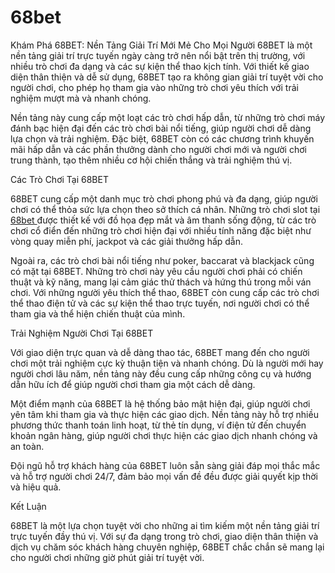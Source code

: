 # 68bet
Khám Phá 68BET: Nền Tảng Giải Trí Mới Mẻ Cho Mọi Người
68BET là một nền tảng giải trí trực tuyến ngày càng trở nên nổi bật trên thị trường, với nhiều trò chơi đa dạng và các sự kiện thể thao kịch tính. Với thiết kế giao diện thân thiện và dễ sử dụng, 68BET tạo ra không gian giải trí tuyệt vời cho người chơi, cho phép họ tham gia vào những trò chơi yêu thích với trải nghiệm mượt mà và nhanh chóng.

Nền tảng này cung cấp một loạt các trò chơi hấp dẫn, từ những trò chơi máy đánh bạc hiện đại đến các trò chơi bài nổi tiếng, giúp người chơi dễ dàng lựa chọn và trải nghiệm. Đặc biệt, 68BET còn có các chương trình khuyến mãi hấp dẫn và các phần thưởng dành cho người chơi mới và người chơi trung thành, tạo thêm nhiều cơ hội chiến thắng và trải nghiệm thú vị.

Các Trò Chơi Tại 68BET

68BET cung cấp một danh mục trò chơi phong phú và đa dạng, giúp người chơi có thể thỏa sức lựa chọn theo sở thích cá nhân. Những trò chơi slot tại <a href="https://68bet.site"> 68bet </a>  được thiết kế với đồ họa đẹp mắt và âm thanh sống động, từ các trò chơi cổ điển đến những trò chơi hiện đại với nhiều tính năng đặc biệt như vòng quay miễn phí, jackpot và các giải thưởng hấp dẫn.

Ngoài ra, các trò chơi bài nổi tiếng như poker, baccarat và blackjack cũng có mặt tại 68BET. Những trò chơi này yêu cầu người chơi phải có chiến thuật và kỹ năng, mang lại cảm giác thử thách và hứng thú trong mỗi ván chơi. Với những người yêu thích thể thao, 68BET còn cung cấp các trò chơi thể thao điện tử và các sự kiện thể thao trực tuyến, nơi người chơi có thể tham gia và thể hiện chiến thuật của mình.

Trải Nghiệm Người Chơi Tại 68BET

Với giao diện trực quan và dễ dàng thao tác, 68BET mang đến cho người chơi một trải nghiệm cực kỳ thuận tiện và nhanh chóng. Dù là người mới hay người chơi lâu năm, nền tảng này đều cung cấp những công cụ và hướng dẫn hữu ích để giúp người chơi tham gia một cách dễ dàng.

Một điểm mạnh của 68BET là hệ thống bảo mật hiện đại, giúp người chơi yên tâm khi tham gia và thực hiện các giao dịch. Nền tảng này hỗ trợ nhiều phương thức thanh toán linh hoạt, từ thẻ tín dụng, ví điện tử đến chuyển khoản ngân hàng, giúp người chơi thực hiện các giao dịch nhanh chóng và an toàn.

Đội ngũ hỗ trợ khách hàng của 68BET luôn sẵn sàng giải đáp mọi thắc mắc và hỗ trợ người chơi 24/7, đảm bảo mọi vấn đề đều được giải quyết kịp thời và hiệu quả.

Kết Luận

68BET là một lựa chọn tuyệt vời cho những ai tìm kiếm một nền tảng giải trí trực tuyến đầy thú vị. Với sự đa dạng trong trò chơi, giao diện thân thiện và dịch vụ chăm sóc khách hàng chuyên nghiệp, 68BET chắc chắn sẽ mang lại cho người chơi những giờ phút giải trí tuyệt vời.

